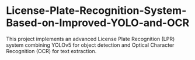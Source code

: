 # License-Plate-Recognition-System-Based-on-Improved-YOLO-and-OCR
This project implements an advanced License Plate Recognition (LPR) system combining YOLOv5 for object detection and Optical Character Recognition (OCR) for text extraction.
